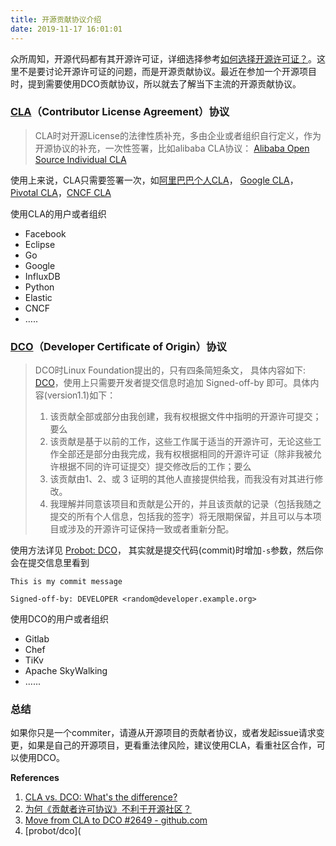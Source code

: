 ```yaml
---
title: 开源贡献协议介绍
date: 2019-11-17 16:01:01
---
```




众所周知，开源代码都有其开源许可证，详细选择参考[如何选择开源许可证？](http://www.ruanyifeng.com/blog/2011/05/how_to_choose_free_software_licenses.html)。这里不是要讨论开源许可证的问题，而是开源贡献协议。最近在参加一个开源项目时，提到需要使用DCO贡献协议，所以就去了解当下主流的开源贡献协议。

### [CLA](https://en.wikipedia.org/wiki/Contributor_License_Agreement)（Contributor License Agreement）协议

> CLA时对开源License的法律性质补充，多由企业或者组织自行定义，作为开源协议的补充，一次性签署，比如alibaba CLA协议： [Alibaba Open Source Individual CLA](https://github.com/aliyun/cla)

使用上来说，CLA只需要签署一次，如[阿里巴巴个人CLA](https://cla-assistant.io/alibaba/weex)， [Google CLA](https://cla.developers.google.com/clas)，[Pivotal CLA](https://cla.pivotal.io/)，[CNCF CLA](https://github.com/cncf/cla)

使用CLA的用户或者组织

- Facebook
- Eclipse
- Go
- Google
- InfluxDB
- Python
- Elastic
- CNCF
- …..

### [DCO](https://en.wikipedia.org/wiki/Developer_Certificate_of_Origin)（Developer Certificate of Origin）协议

> DCO时Linux Foundation提出的，只有四条简短条文， 具体内容如下: [DCO](https://developercertificate.org/)，使用上只需要开发者提交信息时追加 Signed-off-by 即可。具体内容(version1.1)如下：
>
> 1. 该贡献全部或部分由我创建，我有权根据文件中指明的开源许可提交；要么
> 2. 该贡献是基于以前的工作，这些工作属于适当的开源许可，无论这些工作全部还是部分由我完成，我有权根据相同的开源许可证（除非我被允许根据不同的许可证提交）提交修改后的工作；要么
> 3. 该贡献由1、2、或 3 证明的其他人直接提供给我，而我没有对其进行修改。
> 4. 我理解并同意该项目和贡献是公开的，并且该贡献的记录（包括我随之提交的所有个人信息，包括我的签字）将无限期保留，并且可以与本项目或涉及的开源许可证保持一致或者重新分配。

使用方法详见 [Probot: DCO](https://github.com/probot/dco#how-it-works)， 其实就是提交代码(commit)时增加`-s`参数，然后你会在提交信息里看到

```shell
This is my commit message

Signed-off-by: DEVELOPER <random@developer.example.org>
```

使用DCO的用户或者组织

- Gitlab
- Chef
- TiKv
- Apache SkyWalking
- …...

### 总结

如果你只是一个commiter，请遵从开源项目的贡献者协议，或者发起issue请求变更，如果是自己的开源项目，更看重法律风险，建议使用CLA，看重社区合作，可以使用DCO。

**References**

1. [CLA vs. DCO: What's the difference?](https://opensource.com/article/18/3/cla-vs-dco-whats-difference)
2. [为何《贡献者许可协议》不利于开源社区？](https://linux.cn/article-10836-1.html)
3. [Move from CLA to DCO #2649 - github.com](https://github.com/kubernetes/community/issues/2649)
4. [probot/dco](